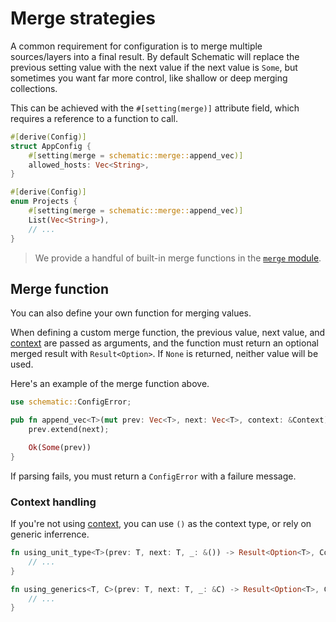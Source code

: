 # Merge strategies

A common requirement for configuration is to merge multiple sources/layers into a final result. By
default Schematic will replace the previous setting value with the next value if the next value is
`Some`, but sometimes you want far more control, like shallow or deep merging collections.

This can be achieved with the `#[setting(merge)]` attribute field, which requires a reference to a
function to call.

```rust
#[derive(Config)]
struct AppConfig {
	#[setting(merge = schematic::merge::append_vec)]
	allowed_hosts: Vec<String>,
}

#[derive(Config)]
enum Projects {
	#[setting(merge = schematic::merge::append_vec)]
	List(Vec<String>),
	// ...
}
```

> We provide a handful of built-in merge functions in the
> [`merge` module](https://docs.rs/schematic/latest/schematic/merge/index.html).

## Merge function

You can also define your own function for merging values.

When defining a custom merge function, the previous value, next value, and [context](../context.md)
are passed as arguments, and the function must return an optional merged result with
`Result<Option>`. If `None` is returned, neither value will be used.

Here's an example of the merge function above.

```rust
use schematic::ConfigError;

pub fn append_vec<T>(mut prev: Vec<T>, next: Vec<T>, context: &Context) -> Result<Option<Vec<T>>, ConfigError> {
    prev.extend(next);

    Ok(Some(prev))
}
```

If parsing fails, you must return a `ConfigError` with a failure message.

### Context handling

If you're not using [context](../context.md), you can use `()` as the context type, or rely on
generic inferrence.

```rust
fn using_unit_type<T>(prev: T, next: T, _: &()) -> Result<Option<T>, ConfigError> {
	// ...
}

fn using_generics<T, C>(prev: T, next: T, _: &C) -> Result<Option<T>, ConfigError> {
	// ...
}
```
